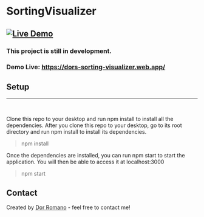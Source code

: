 # SortingVisualizer
[![Live Demo](https://img.shields.io/badge/demo-online-green.svg)](https://dors-sorting-visualizer.web.app)
---

### This project is still in development.


### Demo Live: https://dors-sorting-visualizer.web.app/


## Setup
---
<br>

Clone this repo to your desktop and run npm install to install all the dependencies.
After you clone this repo to your desktop, go to its root directory and run npm install to install its dependencies.
>npm install<br>

Once the dependencies are installed, you can run npm start to start the application. You will then be able to access it at localhost:3000
>npm start


## Contact
Created by [Dor Romano](https://www.linkedin.com/in/dor-romano-164667197/) - feel free to contact me!
